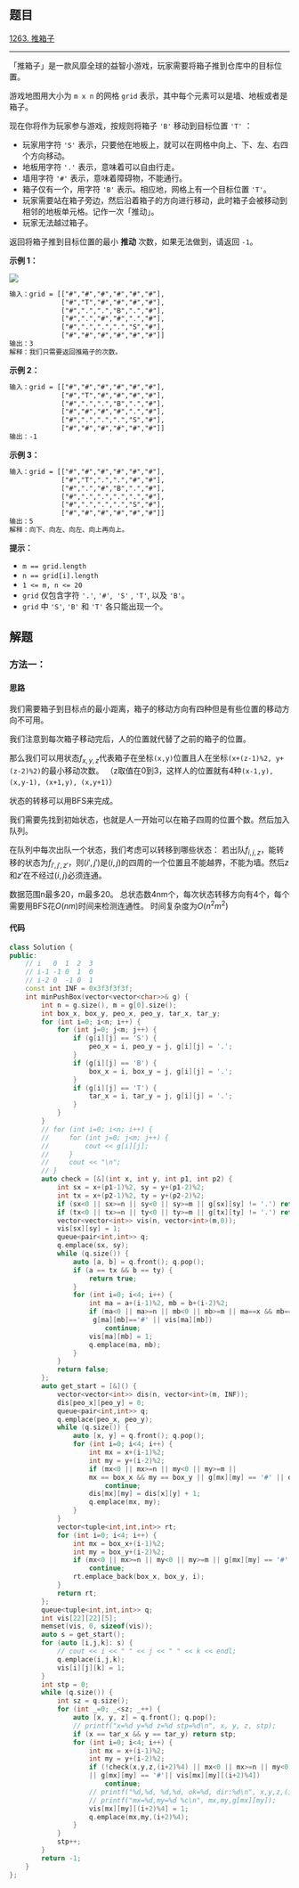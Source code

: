 ## 题目

[1263. 推箱子](https://leetcode.cn/problems/minimum-moves-to-move-a-box-to-their-target-location/)

---

「推箱子」是一款风靡全球的益智小游戏，玩家需要将箱子推到仓库中的目标位置。

游戏地图用大小为 `m x n` 的网格 `grid` 表示，其中每个元素可以是墙、地板或者是箱子。

现在你将作为玩家参与游戏，按规则将箱子 `'B'` 移动到目标位置 `'T'` ：

-   玩家用字符 `'S'` 表示，只要他在地板上，就可以在网格中向上、下、左、右四个方向移动。
-   地板用字符 `'.'` 表示，意味着可以自由行走。
-   墙用字符 `'#'` 表示，意味着障碍物，不能通行。 
-   箱子仅有一个，用字符 `'B'` 表示。相应地，网格上有一个目标位置 `'T'`。
-   玩家需要站在箱子旁边，然后沿着箱子的方向进行移动，此时箱子会被移动到相邻的地板单元格。记作一次「推动」。
-   玩家无法越过箱子。

返回将箱子推到目标位置的最小 **推动** 次数，如果无法做到，请返回 `-1`。

  

**示例 1：**

**![](https://assets.leetcode-cn.com/aliyun-lc-upload/uploads/2019/11/16/sample_1_1620.png)**

```txt
输入：grid = [["#","#","#","#","#","#"],
             ["#","T","#","#","#","#"],
             ["#",".",".","B",".","#"],
             ["#",".","#","#",".","#"],
             ["#",".",".",".","S","#"],
             ["#","#","#","#","#","#"]]
输出：3
解释：我们只需要返回推箱子的次数。
```

**示例 2：**

```txt
输入：grid = [["#","#","#","#","#","#"],
             ["#","T","#","#","#","#"],
             ["#",".",".","B",".","#"],
             ["#","#","#","#",".","#"],
             ["#",".",".",".","S","#"],
             ["#","#","#","#","#","#"]]
输出：-1
```

**示例 3：**

```txt
输入：grid = [["#","#","#","#","#","#"],
             ["#","T",".",".","#","#"],
             ["#",".","#","B",".","#"],
             ["#",".",".",".",".","#"],
             ["#",".",".",".","S","#"],
             ["#","#","#","#","#","#"]]
输出：5
解释：向下、向左、向左、向上再向上。
```
  

**提示：**

-   `m == grid.length`
-   `n == grid[i].length`
-   `1 <= m, n <= 20`
-   `grid` 仅包含字符 `'.'`, `'#'`,  `'S'` , `'T'`, 以及 `'B'`。
-   `grid` 中 `'S'`, `'B'` 和 `'T'` 各只能出现一个。

  

## 解题

### 方法一：

#### 思路

我们需要箱子到目标点的最小距离，箱子的移动方向有四种但是有些位置的移动方向不可用。

我们注意到每次箱子移动完后，人的位置就代替了之前的箱子的位置。

那么我们可以用状态$f_{x,y,z}$代表箱子在坐标`(x,y)`位置且人在坐标`(x+(z-1)%2, y+(z-2)%2)`的最小移动次数。
（z取值在0到3，这样人的位置就有4种`(x-1,y), (x,y-1), (x+1,y), (x,y+1)`）

状态的转移可以用BFS来完成。

我们需要先找到初始状态，也就是人一开始可以在箱子四周的位置个数。然后加入队列。

在队列中每次出队一个状态，我们考虑可以转移到哪些状态：
若出队$f_{i,j,z}$，能转移的状态为$f_{i',j',z'}$，则$(i',j')$是$(i,j)$的四周的一个位置且不能越界，不能为墙。然后$z$和$z'$在不经过$(i,j)$必须连通。

数据范围n最多20，m最多20。
总状态数4nm个，每次状态转移方向有4个，每个需要用BFS花$O(nm)$时间来检测连通性。
时间复杂度为$O(n^2m^2)$

#### 代码

```cpp
class Solution {
public:
    // i   0  1  2  3
    // i-1 -1 0  1  0
    // i-2 0  -1 0  1
    const int INF = 0x3f3f3f3f;
    int minPushBox(vector<vector<char>>& g) {
        int n = g.size(), m = g[0].size();
        int box_x, box_y, peo_x, peo_y, tar_x, tar_y;
        for (int i=0; i<n; i++) {
            for (int j=0; j<m; j++) {
                if (g[i][j] == 'S') {
                    peo_x = i, peo_y = j, g[i][j] = '.';
                }
                if (g[i][j] == 'B') {
                    box_x = i, box_y = j, g[i][j] = '.';
                }
                if (g[i][j] == 'T') {
                    tar_x = i, tar_y = j, g[i][j] = '.';
                }
            }
        }
        // for (int i=0; i<n; i++) {
        //     for (int j=0; j<m; j++) {
        //         cout << g[i][j];
        //     }
        //     cout << "\n";
        // }
        auto check = [&](int x, int y, int p1, int p2) {
            int sx = x+(p1-1)%2, sy = y+(p1-2)%2;
            int tx = x+(p2-1)%2, ty = y+(p2-2)%2;
            if (sx<0 || sx>=n || sy<0 || sy>=m || g[sx][sy] != '.') return false;
            if (tx<0 || tx>=n || ty<0 || ty>=m || g[tx][ty] != '.') return false;
            vector<vector<int>> vis(n, vector<int>(m,0));
            vis[sx][sy] = 1;
            queue<pair<int,int>> q;
            q.emplace(sx, sy);
            while (q.size()) {
                auto [a, b] = q.front(); q.pop();
                if (a == tx && b == ty) {
                    return true;
                }
                for (int i=0; i<4; i++) {
                    int ma = a+(i-1)%2, mb = b+(i-2)%2;
                    if (ma<0 || ma>=n || mb<0 || mb>=m || ma==x && mb==y ||
                     g[ma][mb]=='#' || vis[ma][mb])
                        continue;
                    vis[ma][mb] = 1;
                    q.emplace(ma, mb);
                }
            }
            return false;
        };
        auto get_start = [&]() {
            vector<vector<int>> dis(n, vector<int>(m, INF));
            dis[peo_x][peo_y] = 0;
            queue<pair<int,int>> q;
            q.emplace(peo_x, peo_y);
            while (q.size()) {
                auto [x, y] = q.front(); q.pop();
                for (int i=0; i<4; i++) {
                    int mx = x+(i-1)%2;
                    int my = y+(i-2)%2;
                    if (mx<0 || mx>=n || my<0 || my>=m || 
                    mx == box_x && my == box_y || g[mx][my] == '#' || dis[mx][my] != INF) 
                        continue;
                    dis[mx][my] = dis[x][y] + 1;
                    q.emplace(mx, my);
                }
            }
            vector<tuple<int,int,int>> rt;
            for (int i=0; i<4; i++) {
                int mx = box_x+(i-1)%2;
                int my = box_y+(i-2)%2;
                if (mx<0 || mx>=n || my<0 || my>=m || g[mx][my] == '#' || dis[mx][my] == INF) 
                    continue;
                rt.emplace_back(box_x, box_y, i);
            }
            return rt;
        };
        queue<tuple<int,int,int>> q;
        int vis[22][22][5];
        memset(vis, 0, sizeof(vis));
        auto s = get_start();
        for (auto [i,j,k]: s) {
            // cout << i << " " << j << " " << k << endl;
            q.emplace(i,j,k);
            vis[i][j][k] = 1;
        }
        int stp = 0;
        while (q.size()) {
            int sz = q.size();
            for (int _=0; _<sz; _++) {
                auto [x, y, z] = q.front(); q.pop();
                // printf("x=%d y=%d z=%d stp=%d\n", x, y, z, stp);
                if (x == tar_x && y == tar_y) return stp;
                for (int i=0; i<4; i++) {
                    int mx = x+(i-1)%2;
                    int my = y+(i-2)%2;
                    if (!check(x,y,z,(i+2)%4) || mx<0 || mx>=n || my<0 || my>=m 
                    || g[mx][my] == '#'|| vis[mx][my][(i+2)%4]) 
                        continue; 
                    // printf("%d,%d, %d,%d, ok=%d, dir:%d\n", x,y,z,(i+2)%4,check(x,y,z,(i+2)%4),i);
                    // printf("mx=%d,my=%d %c\n", mx,my,g[mx][my]);
                    vis[mx][my][(i+2)%4] = 1;
                    q.emplace(mx,my,(i+2)%4);
                }
            }
            stp++;
        }
        return -1;
    }
};
```
